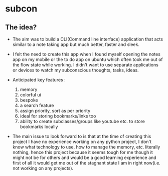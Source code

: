 # subcon

## The idea?
- The aim was to build a CLI(Command line interface) application that acts similar to a note taking app
but much better, faster and sleek.
- I felt the need to create this app when I found myself opening the notes app on my mobile or the to do app on ubuntu which often took me out of the flow state while working. I didn't want to use separate applications or devices to watch my subconscious thoughts, tasks, ideas.
- Anticipated key features : 
  1. memory 
  2. colorful ui
  3. bespoke
  4. a search feature
  5. assign priority, sort as per priority
  6. ideal for storing bookmarks/links too
  7. ability to create subclasses/groups like youtube etc. to store bookmarks locally

- The main issue to look forward to is that at the time of creating this project I have no experience
working on any python project, I don't know what technology to use, how to manage the memory, etc. literally nothing, hence this project because it seems tough for me though it might not be for others and would be a good learning experience and first of all it would get me out of the stagnant state I am in right now(i.e. not working on any projects).